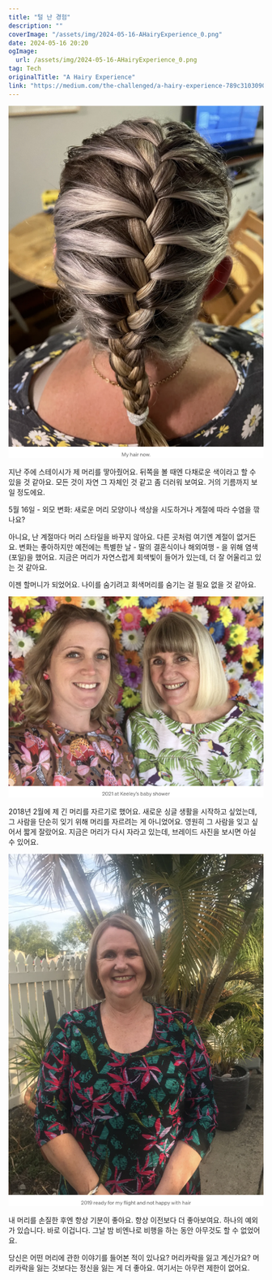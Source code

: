 ```yaml
---
title: "털 난 경험"
description: ""
coverImage: "/assets/img/2024-05-16-AHairyExperience_0.png"
date: 2024-05-16 20:20
ogImage: 
  url: /assets/img/2024-05-16-AHairyExperience_0.png
tag: Tech
originalTitle: "A Hairy Experience"
link: "https://medium.com/the-challenged/a-hairy-experience-789c31030908"
---
```



![Stacey's Hair](/assets/img/2024-05-16-AHairyExperience_0.png)

지난 주에 스테이시가 제 머리를 땋아줬어요. 뒤쪽을 볼 때엔 다채로운 색이라고 할 수 있을 것 같아요. 모든 것이 자연 그 자체인 것 같고 좀 더러워 보여요. 거의 기름까지 보일 정도에요.

5월 16일 - 외모 변화: 새로운 머리 모양이나 색상을 시도하거나 계절에 따라 수염을 깎나요?

아니요, 난 계절마다 머리 스타일을 바꾸지 않아요. 다른 곳처럼 여기엔 계절이 없거든요. 변화는 좋아하지만 예전에는 특별한 날 - 딸의 결혼식이나 해외여행 - 을 위해 염색(포일)을 했어요. 지금은 머리가 자연스럽게 회색빛이 들어가 있는데, 더 잘 어울리고 있는 것 같아요.

<div class="content-ad"></div>

이젠 할머니가 되었어요. 나이를 숨기려고 회색머리를 숨기는 걸 필요 없을 것 같아요.

![이미지](/assets/img/2024-05-16-AHairyExperience_1.png)

2018년 2월에 제 긴 머리를 자르기로 했어요. 새로운 싱글 생활을 시작하고 싶었는데, 그 사람을 단순히 잊기 위해 머리를 자르려는 게 아니었어요. 영원히 그 사람을 잊고 싶어서 짧게 잘랐어요. 지금은 머리가 다시 자라고 있는데, 브레이드 사진을 보시면 아실 수 있어요.

![이미지](/assets/img/2024-05-16-AHairyExperience_2.png)

<div class="content-ad"></div>

내 머리를 손질한 후엔 항상 기분이 좋아요. 항상 이전보다 더 좋아보여요. 하나의 예외가 있습니다. 바로 이겁니다. 그날 밤 비엔나로 비행을 하는 동안 아무것도 할 수 없었어요.

당신은 어떤 머리에 관한 이야기를 들어본 적이 있나요? 머리카락을 잃고 계신가요? 머리카락을 잃는 것보다는 정신을 잃는 게 더 좋아요. 여기서는 아무런 제한이 없어요.